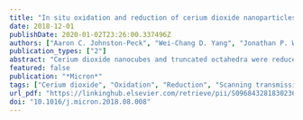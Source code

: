 ```yaml
---
title: "In situ oxidation and reduction of cerium dioxide nanoparticles studied by scanning transmission electron microscopy"
date: 2018-12-01
publishDate: 2020-01-02T23:26:00.337496Z
authors: ["Aaron C. Johnston-Peck", "Wei-Chang D. Yang", "Jonathan P. Winterstein", "Renu Sharma", "Andrew A. Herzing"]
publication_types: ["2"]
abstract: "Cerium dioxide nanocubes and truncated octahedra were reduced and oxidized in the scanning transmission electron microscope. The reduction process was stimulated by the electron beam and oxidation was supported by background gases in the microscope environment. High-angle annular dark ﬁeld imaging is sensitive to local lattice distortions that arise as oxygen vacancies are created and cerium cations reduce enabling high spatial resolution characterization of this process with temporal resolution on the order of seconds. Such measurements enable us to diﬀerentiate and infer that the observed behavior between the nanocubes and truncated octahedra may be due to the diﬀerence in crystallographic termination of surfaces. In situ measurements taken with different partial pressures of oxygen reveal the cerium oxidation state and the dose rate threshold for the onset of beam reduction are inﬂuenced by the environment. Increasing oxygen partial pressure reduces the Ce3+ content and decreases susceptibility to electron beam driven reduction."
featured: false
publication: "*Micron*"
tags: ["Cerium dioxide", "Oxidation", "Reduction", "Scanning transmission electron microscopy"]
url_pdf: "https://linkinghub.elsevier.com/retrieve/pii/S0968432818302361"
doi: "10.1016/j.micron.2018.08.008"
---
```

